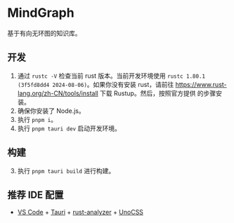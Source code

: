 # MindGraph

基于有向无环图的知识库。

## 开发

1. 通过 `rustc -V` 检查当前 rust 版本。当前开发环境使用
   `rustc 1.80.1 (3f5fd8dd4 2024-08-06)`。如果你没有安装 rust，请前往
   https://www.rust-lang.org/zh-CN/tools/install 下载 Rustup。然后，按照官方提供
   的步骤安装。
2. 确保你安装了 Node.js。
3. 执行 `pnpm i`。
4. 执行 `pnpm tauri dev` 启动开发环境。

## 构建

3. 执行 `pnpm tauri build` 进行构建。

## 推荐 IDE 配置

- [VS Code](https://code.visualstudio.com/) +
  [Tauri](https://marketplace.visualstudio.com/items?itemName=tauri-apps.tauri-vscode) +
  [rust-analyzer](https://marketplace.visualstudio.com/items?itemName=rust-lang.rust-analyzer) +
  [UnoCSS](https://marketplace.visualstudio.com/items?itemName=antfu.unocss)
